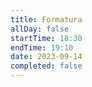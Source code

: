 ```yaml
---
title: Formatura
allDay: false
startTime: 18:30
endTime: 19:10
date: 2023-09-14
completed: false
---
```

